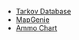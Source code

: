 - [Tarkov Database](https://db4tarkov.com/gun)
- [MapGenie](https://mapgenie.io/tarkov)
- [Ammo Chart](https://www.eft-ammo.com/)


